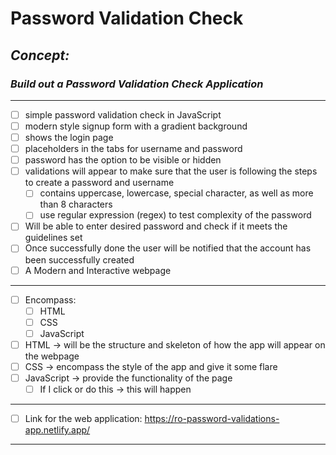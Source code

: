 # Password Validation Check

<!-- can have readme preview open as well to see how it will appear -->
<!-- ## this is a sub heading -->


## *Concept:*
### *Build out a Password Validation Check Application*
---
<!-- - this is a bullet -->
- [ ] simple password validation check in JavaScript
- [ ] modern style signup form with a gradient background
- [ ] shows the login page
- [ ] placeholders in the tabs for username and password
- [ ] password has the option to be visible or hidden
- [ ] validations will appear to make sure that the user is following the steps to create a password and username
    - [ ] contains uppercase, lowercase, special character, as well as more than 8 characters
    - [ ] use regular expression (regex) to test complexity of the password
- [ ] Will be able to enter desired password and check if it meets the guidelines set
- [ ] Once successfully done the user will be notified that the account has been successfully created
- [ ]  A Modern and Interactive webpage
---
- [ ] Encompass:
    - [ ] HTML
    - [ ] CSS
    - [ ] JavaScript
- [ ] HTML → will be the structure and skeleton of how the app will appear on the webpage
- [ ] CSS → encompass the style of the app and give it some flare
- [ ] JavaScript → provide the functionality of the page
    - [ ] If I click or do this → this will happen
---
- [ ] Link for the web application: https://ro-password-validations-app.netlify.app/
---